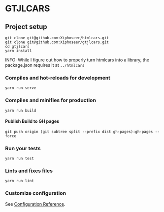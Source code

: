# GTJLCARS

## Project setup
```
git clone git@github.com:Xiphoseer/htmlcars.git
git clone git@github.com:Xiphoseer/gtjlcars.git
cd gtjlcars
yarn install
```

INFO: While I figure out how to properly turn htmlcars into a library, the package.json requires it at `../htmlcars`

### Compiles and hot-reloads for development
```
yarn run serve
```

### Compiles and minifies for production
```
yarn run build
```

#### Publish Build to GH pages
```
git push origin (git subtree split --prefix dist gh-pages):gh-pages --force
```

### Run your tests
```
yarn run test
```

### Lints and fixes files
```
yarn run lint
```

### Customize configuration
See [Configuration Reference](https://cli.vuejs.org/config/).

